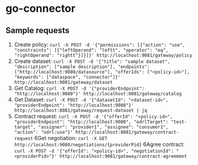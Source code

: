 # go-connector

## Sample requests

1. Create policy: ``curl -X POST -d '{"permissions": [{"action": "use", "constraints": [{"leftOperand": "leftt", "operator": "eq", "rightOperand": "rightt"}]}]}' http://localhost:9081/gateway/policy``
2. Create dataset: ``curl -X POST -d '{"title": "sample dataset", "description": ["sample description"], "endpoints": ["http://localhost:9080/datasource"], "offerIds": ["<policy-id>"], "keywords": ["dataspace", "connector"]}' http://localhost:9081/gateway/dataset``
3. Get Catalog: ``curl -X POST -d '{"providerEndpoint": "http://localhost:9080"}' http://localhost:8081/gateway/catalog``
4. Get Dataset: ``curl -X POST -d '{"datasetId": "<dataset-id>", "providerEndpoint": "http://localhost:9080"}' http://localhost:8081/gateway/request-dataset | jq``
5. Contract request: ``curl -X POST -d '{"offerId": "<policy-id>", "providerEndpoint": "http://localhost:9080", "odrlTarget": "test-target", "assigner": "provider1", "assignee": "consumer1", "action": "odrl:use"}' http://localhost:8081/gateway/contract-request``
6Get negotiation: ``curl -X GET http://localhost:9080/negotiations/{providerPid}``
6Agree contract: ``curl -X POST -d '{"offerId": "<policy-id>", "negotiationId": "<providerPid>"}' http://localhost:9081/gateway/contract-agreement``
